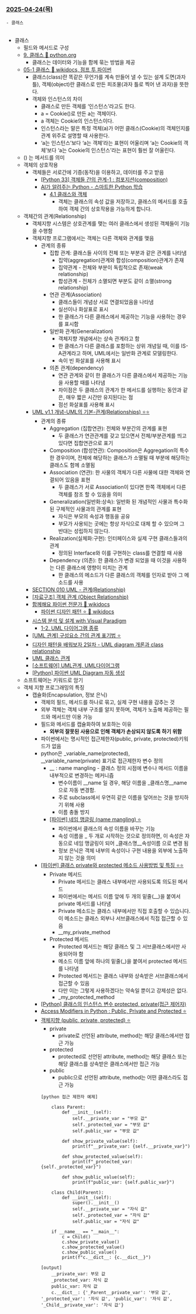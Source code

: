 ### [2025-04-24(목)](https://github.com/NAM-IL/Python_Basic/blob/main/%EC%88%98%EC%97%85%EB%82%B4%EC%9A%A9/04%EC%9B%94/2025-04-24.md)
```
- 클래스
```
##

- 클래스
    - 필드와 메서드로 구성
    - [9. 클래스 🔹 python.org](https://docs.python.org/ko/3.13/tutorial/classes.html)
        - 클래스는 데이터와 기능을 함께 묶는 방법을 제공
    - [05-1 클래스 🔹 wikidocs, 점프 투 파이썬](https://wikidocs.net/28)
        - 클래스(class)란 똑같은 무언가를 계속 만들어 낼 수 있는 설계 도면(과자 틀), 객체(object)란 클래스로 만든 피조물(과자 틀로 찍어 낸 과자)을 뜻한다.
         - 객체와 인스턴스의 차이
            - 클래스로 만든 객체를 ‘인스턴스’라고도 한다.
            - a = Cookie()로 만든 a는 객체이다. 
            - a 객체는 Cookie의 인스턴스이다.
            - 인스턴스라는 말은 특정 객체(a)가 어떤 클래스(Cookie)의 객체인지를 관계 위주로 설명할 때 사용한다.
            - ‘a는 인스턴스’보다 ‘a는 객체’라는 표현이 어울리며 ‘a는 Cookie의 객체’보다 ‘a는 Cookie의 인스턴스’라는 표현이 훨씬 잘 어울린다.
    - () 는 메서드를 의미
    - 객체의 상호작용
        - 객체들은 서로간에 기증(동작)을 이용하고, 데이터를 주고 받음
            - [[Python 33] 객체들 간의 관계-1 : 컴포지션(composition) ](https://binaryworld.tistory.com/36)
            - [AI가 알려주는 Python - 스마트한 Python 학습](https://wikidocs.net/book/13571)
                - [4.1 클래스와 객체](https://wikidocs.net/224139)
                    - 객체는 클래스의 속성 값을 저장하고, 클래스의 메서드를 호출하여 객체 간의 상호작용을 가능하게 합니다.
    - 객체간의 관계(Relationship)
        - 객체지향 시스템은 상호관계를 맺는 여러 클래스에서 생성된 객체들이 기능을 수행함
        - 객체지향 프로그램에서는 객체는 다른 객체와 관계를 맺음
            - 관계의 종류
                - 집합 관계: 클래스들 사이의 전체 또는 부분과 같은 관계를 나타냄
                    - 집약(aggregation)관계와 합성(composition)관계가 존재
                    - 집약관계 - 전체와 부분이 독립적으로 존재(weak relationship)
                    - 합성관계 - 전체가 소멸되면 부분도 같이 소멸(strong relationship)
                - 연관 관계(Association)
                    - 클래스들이 개념상 서로 연결되었음을 나타냄
                    - 실선이나 화살표로 표시
                    - 한 클래스가 다른 클래스에서 제공하는 기능을 사용하는 경우를 표시함
                - 일반화 관계(Generalization)
                    - 객체지향 개념에서는 상속 관계라고 함
                    - 한 클래스가 다른 클래스를 포함하는 상위 개념일 때, 이를 IS-A관계라고 하며, UML에서는 일반화 관계로 모델링한다.
                    - 속이 빈 화살표를 사용해 표시
                - 의존 관계(dependency)
                    - 연관 관계와 같이 한 클래스가 다른 클래스에서 제공하는 기능을 사용할 때를 나타냄
                    - 차이점은 두 클래스의 관계가 한 메서드를 실행하는 동안과 같은, 매우 짧은 시간만 유지된다는 점
                    - 점선 화살표를 사용해 표시
        - [UML v1.1 개념-UML의 기본-관계(Relationships) ⭐⭐](https://crproj.tistory.com/5)
            - 관계의 종류
                - Aggregation (집합연관): 전체와 부분간의 관계를 표현
                    - 두 클래스가 연관관계를 갖고 있으면서 전체/부분관계를 띄고 있다면 집합연관으로 표기
                - Composition (합성연관): Composition은 Aggregation의 특수한 경우이며, 전체에 해당하는 클래스가 소멸될 때 부분에 해당하는 클래스도 함께 소멸됨
                - Association (연관): 한 사물의 객체가 다른 사물에 대한 객체와 연결되어 있음을 표현
                    - 두 클래스가 서로 Association이 있다면 한쪽 객체에서 다른 객체를 참조 할 수 있음을 의미
                - Generalization(일반화:상속): 일반화 된 개념적인 사물과 특수화된 구체적인 사물과의 관계를 표현
                    - 자식은 부모의 속성과 행동을 공유
                    - 부모가 사용되는 곳에는 항상 자식으로 대체 할 수 있으며 그 반대는 성립하지 않는다.
                - Realization(실체화:구현): 인터페이스와 실제 구현 클래스들과의 관계
                    - 정의된 Interface와 이를 구현하는 class를 연결할 때 사용
                - Dependency (의존): 한 클래스가 변경 되었을 때 이것을 사용하는 다른 클래스에 영향이 미치는 관계
                    - 한 클래스의 메소드가 다른 클래스의 객체를 인자로 받아 그 메소드를 사용
        - [SECTION 010 UML - 관계(Relationship)](https://m.blog.naver.com/chiseung6500/223734816193?recommendCode=2&recommendTrackingCode=2)
        - [[자료구조] 객체 관계 (Object Relationship)](https://rhksgml78.tistory.com/257)
        - [함께해요 파이썬 전문가 🔹 wikidocs](https://wikidocs.net/book/15787)
            - [파이썬 디자인 패턴 ⭐ 🔹 wikidocs](https://wikidocs.net/252293)
        - [시스템 분석 및 설계 with Visual Paradigm](https://wikidocs.net/book/10279)
            - [1-2. UML 다이어그램 종류](https://wikidocs.net/212037)
        - [[UML 관계] 구성요소 간의 관계 표기법 ⭐ ](https://itproda.tistory.com/101)
        - [디자인 패턴을 배워보자 2일차 - UML diagram 개론과 class relationship](https://velog.io/@chappi/%EB%94%94%EC%9E%90%EC%9D%B8-%ED%8C%A8%ED%84%B4%EC%9D%84-%EB%B0%B0%EC%9B%8C%EB%B3%B4%EC%9E%90-2%EC%9D%BC%EC%B0%A8-UML-diagram-%EA%B0%9C%EB%A1%A0%EA%B3%BC-class-relationship)
        - [UML 클래스 관계](https://kyoun.tistory.com/100)
        - [[소프트웨어] UML관계, UML다이어그램](https://growingsoksok.tistory.com/31)
        - [[Python] 파이썬 UML Diagram 자동 생성](https://velog.io/@hwhyeons/Python-%ED%8C%8C%EC%9D%B4%EC%8D%AC-UML-Diagram-%EC%9E%90%EB%8F%99-%EC%83%9D%EC%84%B1)
    - 소프트웨어는 키워드로 암기
    - 객체 지향 프로그래밍의 특징
        - 캡슐화(Encapsulation, 정보 은닉)
            - 객체의 필드, 메서드를 하나로 묶고, 실제 구현 내용을 감추는 것
            - 외부 객체는 객체 내부 구조를 알지 못하며, 객체가 노출해 제공하는 필드와 메서드만 이용 가능
            - 필드와 메서드를 캡슐화하여 보호하는 이유
                - **외부의 잘못된 사용으로 인해 객체가 손상되지 않도록 하기 위함**
            - 파이썬에서는 명시적인 접근제한자(public, private, protected)키워드가 없음
            - python은 _variable_name(protected), __variable_name(private) 표기로 접근제한자 변수 정의
                - __ : name mangling - 클래스 정의 시점에 변수나 메서드 이름을 내부적으로 변경하는 메커니즘
                    - 변수이름이 __name 일 경우, 해당 이름을 _클래스명__name으로 자동 변경함.
                    - 주로 subclass에서 우연히 같은 이름을 덮어쓰는 것을 방지하기 위해 사용
                    - 이름 충돌 방지
                - [[파이썬] 네임 맹글링 (name mangling) ⭐](https://python101.tistory.com/entry/%ED%8C%8C%EC%9D%B4%EC%8D%AC-%EB%84%A4%EC%9E%84-%EB%A7%B9%EA%B8%80%EB%A7%81-name-mangling)
                    - 파이썬에서 클래스의 속성 이름을 바꾸는 기능
                    - 속성 이름을 _ 두 개로 시작하는 것으로 정의하면, 이 속성은 자동으로 네임 맹글링이 되어 _클래스명__속성이름 으로 변경 됨
                    - 정보 은닉은 객체 내부의 속성이나 구현 내용을 외부에 노출하지 않는 것을 의미
            - [[파이썬] 클래스 private와 protected  메소드 사용방법 및 특징 ⭐⭐](https://hobbylife.tistory.com/entry/%ED%8C%8C%EC%9D%B4%EC%8D%AC-%ED%81%B4%EB%9E%98%EC%8A%A4-private%EC%99%80-protected-%EB%A9%94%EC%86%8C%EB%93%9C-%EC%82%AC%EC%9A%A9%EB%B0%A9%EB%B2%95-%EB%B0%8F-%ED%8A%B9%EC%A7%95)
                - Private 메서드
                    - Private 메서드는 클래스 내부에서만 사용되도록 의도된 메서드
                    - 파이썬에서는 메서드 이름 앞에 두 개의 밑줄(__)을 붙여서 private 메서드를 나타냄
                    - Private 메소드는 클래스 내부에서만 직접 호출할 수 있습니다. 이 메소드는 클래스 외부나 서브클래스에서 직접 접근할 수 있음
                    - __my_private_method
                - Protected 메서드
                    - Protected 메서드는 해당 클래스 및 그 서브클래스에서만 사용되어야 함
                    - 메소드 이름 앞에 하나의 밑줄(_)을 붙여서 protected 메서드를 나타냄
                    - Protected 메서드는 클래스 내부와 상속받은 서브클래스에서 접근할 수 있음
                    - 다만 이는 그렇게 사용하겠다는 약속일 뿐이고 강제성은 없다.
                    - _my_protected_method
            - [[Python] 클래스의 인스턴스 변수 protected, private(접근 제어자)](https://minimin2.tistory.com/182)
            - [Access Modifiers in Python : Public, Private and Protected ⭐](https://www.geeksforgeeks.org/access-modifiers-in-python-public-private-and-protected/)
            - [객체지향 (public, private, protected) ⭐](https://www.fun-coding.org/post/PL&OOP1-5.html#gsc.tab=0)
                - private
                    - private로 선언된 attribute, method는 해당 클래스에서만 접근 가능
                - protected
                    - protected로 선언된 attribute, method는 해당 클래스 또는 해당 클래스를 상속받은 클래스에서만 접근 가능
                - public
                    - public으로 선언된 attribute, method는 어떤 클래스라도 접근 가능
                ```
                [python 접근 제한자 예제]

                    class Parent:
                        def __init__(self):
                            self.__private_var = "부모 값"
                            self._protected_var = "부모 값"
                            self.public_var = "부모 값"
                        
                        def show_private_value(self):
                            print(f"__private_var: {self.__private_var}")
                                
                        def show_protected_value(self):
                            print(f"_protected_var: {self._protected_var}")

                        def show_public_value(self):
                            print(f"public_var: {self.public_var}")

                    class Child(Parent):
                        def __init__(self):
                            super().__init__()
                            self.__private_var = "자식 값"
                            self._protected_var = "자식 값"
                            self.public_var = "자식 값"

                    if __name__ == "__main__":
                        c = Child()
                        c.show_private_value()
                        c.show_protected_value()
                        c.show_public_value()
                        print(f"c.__dict__: {c.__dict__}")
                ```
                ```
                [output]
                    __private_var: 부모 값
                    _protected_var: 자식 값
                    public_var: 자식 값
                    c.__dict__: {'_Parent__private_var': '부모 값', '_protected_var': '자식 값', 'public_var': '자식 값', '_Child__private_var': '자식 값'}
                ```